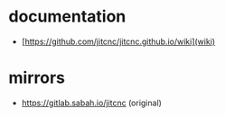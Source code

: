 # documentation

* [https://github.com/jitcnc/jitcnc.github.io/wiki](wiki)

# mirrors

* https://gitlab.sabah.io/jitcnc (original)
